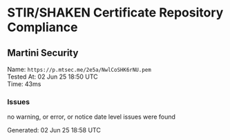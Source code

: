 # STIR/SHAKEN Certificate Repository Compliance

## Martini Security

Name: `https://p.mtsec.me/2e5a/NwlCoSHK6rNU.pem`\
Tested At: 02 Jun 25 18:50 UTC\
Time: 43ms

### Issues

no warning, or error, or notice date level issues were found

Generated: 02 Jun 25 18:58 UTC